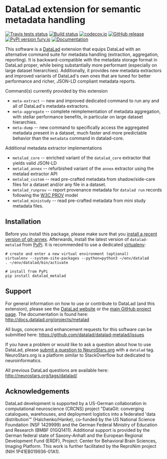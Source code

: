 # DataLad extension for semantic metadata handling

[![Travis tests status](https://secure.travis-ci.org/datalad/datalad-metalad.png?branch=master)](https://travis-ci.org/datalad/datalad-metalad) [![Build status](https://ci.appveyor.com/api/projects/status/8jtp2fp3mwr5huyi/branch/master?svg=true)](https://ci.appveyor.com/project/mih/datalad-metalad) [![codecov.io](https://codecov.io/github/datalad/datalad-metalad/coverage.svg?branch=master)](https://codecov.io/github/datalad/datalad-metalad?branch=master) [![GitHub release](https://img.shields.io/github/release/datalad/datalad-metalad.svg)](https://GitHub.com/datalad/datalad-metalad/releases/) [![PyPI version fury.io](https://badge.fury.io/py/datalad-metalad.svg)](https://pypi.python.org/pypi/datalad-metalad/) [![Documentation](https://readthedocs.org/projects/datalad-metalad/badge/?version=latest)](http://docs.datalad.org/projects/metalad/en/latest)

This software is a [DataLad](http://datalad.org) extension that equips DataLad
with an alternative command suite for metadata handling (extraction, aggregation,
reporting). It is backward-compatible with the metadata storage format in DataLad
proper, while being substantially more performant (especially on large dataset
hierarchies). Additionally, it provides new metadata extractors and improved
variants of DataLad's own ones that are tuned for better performance and richer,
JSON-LD compliant metadata reports.

Command(s) currently provided by this extension

- `meta-extract` -- new and improved dedicated command to run any and all of
  DataLad's metadata extractors.
- `meta-aggregate` -- complete reimplementation of metadata aggregation, with
  stellar performance benefits, in particular on large dataset hierarchies.
- `meta-dump` -- new command to specifically access the aggregated metadata
  present in a dataset, much faster and more predictable behavior than the
  `metadata` command in datalad-core.

Additional metadata extractor implementations

- `metalad_core` -- enriched variant of the `datalad_core` extractor that yields
  valid JSON-LD
- `metalad_annex` -- refurbished variant of the `annex` extractor using the
  metalad extractor API
- `metalad_custom` -- read pre-crafted metadata from shadow/side-care files for
  a dataset and/or any file in a dataset.
- `metalad_runprov` -- report provenance metadata for `datalad run` records
  following the [W3C PROV](https://www.w3.org/TR/prov-overview) model
- `metalad_ministudy` -- read pre-crafted metadata from mini study metadata files.


## Installation

Before you install this package, please make sure that you [install a recent
version of git-annex](https://git-annex.branchable.com/install).  Afterwards,
install the latest version of `datalad-metalad` from
[PyPi](https://pypi.org/project/datalad-metalad). It is recommended to use
a dedicated [virtualenv](https://virtualenv.pypa.io):

    # create and enter a new virtual environment (optional)
    virtualenv --system-site-packages --python=python3 ~/env/datalad
    . ~/env/datalad/bin/activate

    # install from PyPi
    pip install datalad_metalad


## Support

For general information on how to use or contribute to DataLad (and this
extension), please see the [DataLad website](http://datalad.org) or the
[main GitHub project page](http://datalad.org). The documentation is found
here: http://docs.datalad.org/projects/metalad

All bugs, concerns and enhancement requests for this software can be submitted here:
https://github.com/datalad/datalad-metalad/issues

If you have a problem or would like to ask a question about how to use DataLad,
please [submit a question to
NeuroStars.org](https://neurostars.org/tags/datalad) with a ``datalad`` tag.
NeuroStars.org is a platform similar to StackOverflow but dedicated to
neuroinformatics.

All previous DataLad questions are available here:
http://neurostars.org/tags/datalad/

## Acknowledgements

DataLad development is supported by a US-German collaboration in computational
neuroscience (CRCNS) project "DataGit: converging catalogues, warehouses, and
deployment logistics into a federated 'data distribution'" (Halchenko/Hanke),
co-funded by the US National Science Foundation (NSF 1429999) and the German
Federal Ministry of Education and Research (BMBF 01GQ1411). Additional support
is provided by the German federal state of Saxony-Anhalt and the European
Regional Development Fund (ERDF), Project: Center for Behavioral Brain
Sciences, Imaging Platform.  This work is further facilitated by the ReproNim
project (NIH 1P41EB019936-01A1).
